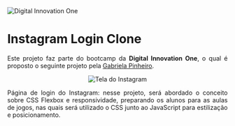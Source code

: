 
<img src="https://github.com/mcosta21/instagram-login-clone/blob/master/assets/digital-innovation-one.png?raw=true" alt="Digital Innovation One"/>
<h1>Instagram Login Clone</h1>

<p align="justify">
    Este projeto faz parte do bootcamp da <strong>Digital Innovation One</strong>, o qual é proposto  o seguinte projeto pela <a href="https://github.com/SpruceGabriela">Gabriela Pinheiro</a>.
</p>

<p align="center">
<img src="https://github.com/mcosta21/instagram-login-clone/blob/master/assets/screen.png?raw=true" alt="Tela do Instagram" />
</p>

<p align="justify">Página de login do Instagram: nesse projeto, será abordado o conceito sobre CSS Flexbox e responsividade, preparando os alunos para as aulas de jogos, nas quais será utilizado o CSS junto ao JavaScript para estilização e posicionamento.</p>

